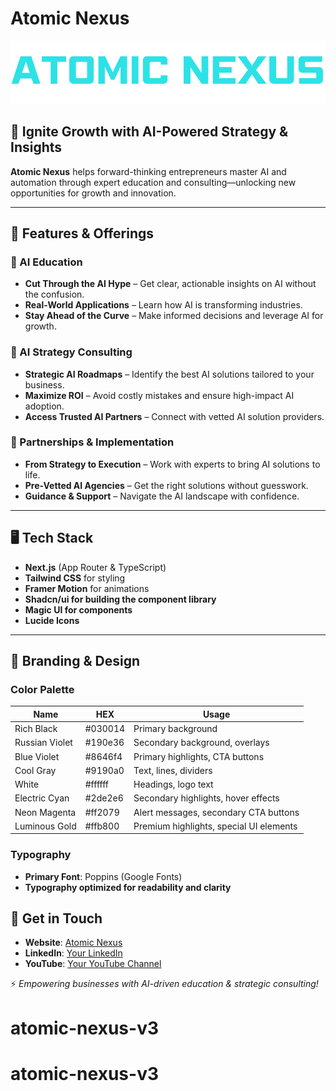 # Atomic Nexus

![Atomic Nexus Logo](public/logo-blue.svg)

## 🚀 Ignite Growth with AI-Powered Strategy & Insights
**Atomic Nexus** helps forward-thinking entrepreneurs master AI and automation through expert education and consulting—unlocking new opportunities for growth and innovation.

---

## 🌟 Features & Offerings

### 🔹 AI Education
- **Cut Through the AI Hype** – Get clear, actionable insights on AI without the confusion.
- **Real-World Applications** – Learn how AI is transforming industries.
- **Stay Ahead of the Curve** – Make informed decisions and leverage AI for growth.

### 🔹 AI Strategy Consulting
- **Strategic AI Roadmaps** – Identify the best AI solutions tailored to your business.
- **Maximize ROI** – Avoid costly mistakes and ensure high-impact AI adoption.
- **Access Trusted AI Partners** – Connect with vetted AI solution providers.

### 🔹 Partnerships & Implementation
- **From Strategy to Execution** – Work with experts to bring AI solutions to life.
- **Pre-Vetted AI Agencies** – Get the right solutions without guesswork.
- **Guidance & Support** – Navigate the AI landscape with confidence.

---

## 🖥️ Tech Stack
- **Next.js** (App Router & TypeScript)
- **Tailwind CSS** for styling
- **Framer Motion** for animations
- **Shadcn/ui for  building the component library**
- **Magic UI for components**
- **Lucide Icons**

---

## 🎨 Branding & Design
### **Color Palette**
| Name            | HEX      | Usage |
|---------------|---------|-----------------------------|
| Rich Black    | #030014 | Primary background |
| Russian Violet | #190e36 | Secondary background, overlays |
| Blue Violet   | #8646f4 | Primary highlights, CTA buttons |
| Cool Gray     | #9190a0 | Text, lines, dividers |
| White         | #ffffff | Headings, logo text |
| Electric Cyan | #2de2e6 | Secondary highlights, hover effects |
| Neon Magenta  | #ff2079 | Alert messages, secondary CTA buttons |
| Luminous Gold | #ffb800 | Premium highlights, special UI elements |

### **Typography**
- **Primary Font**: Poppins (Google Fonts)
- **Typography optimized for readability and clarity**


## 🔗 Get in Touch
- **Website**: [Atomic Nexus](#)
- **LinkedIn**: [Your LinkedIn](#)
- **YouTube**: [Your YouTube Channel](#)

⚡ *Empowering businesses with AI-driven education & strategic consulting!*
# atomic-nexus-v3
# atomic-nexus-v3
